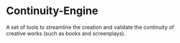 # Continuity-Engine
A set of tools to streamline  the creation and validate the continuity of creative works (such as books and screenplays).

